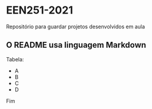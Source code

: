 # EEN251-2021
Repositório para guardar projetos desenvolvidos em aula

## O README usa linguagem Markdown

Tabela:
- A
- B
- C
- D

Fim
